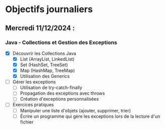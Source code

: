 # Objectifs journaliers

## Mercredi 11/12/2024 :

### Java - Collections et Gestion des Exceptions

- [x] Découvrir les Collections Java
  - [x] List (ArrayList, LinkedList)
  - [x] Set (HashSet, TreeSet)
  - [x] Map (HashMap, TreeMap)
  - [x] Utilisation des Generics

- [ ] Gérer les exceptions
  - [ ] Utilisation de try-catch-finally
  - [ ] Propagation des exceptions avec throws
  - [ ] Création d'exceptions personnalisées

- [ ] Exercices pratiques
  - [ ] Manipuler une liste d'objets (ajouter, supprimer, trier)
  - [ ] Écrire un programme qui gère les exceptions lors de la lecture d'un fichier 